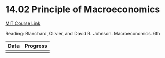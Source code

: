 14.02 Principle of Macroeconomics
===

[MIT Course Link](https://ocw.mit.edu/courses/economics/14-02-principles-of-macroeconomics-spring-2014/index.htm)

Reading: Blanchard, Olivier, and David R. Johnson. Macroeconomics. 6th

|Data       | Progress   |
|-----------|:----------:|
|  | |
